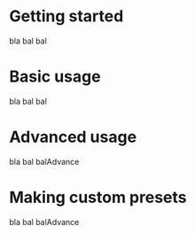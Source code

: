 # Getting started

bla bal bal

# Basic usage

bla bal bal

# Advanced usage

bla bal balAdvance


# Making custom presets

bla bal balAdvance
